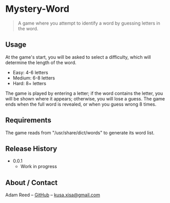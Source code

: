 # Mystery-Word
> A game where you attempt to identify a word by guessing letters in the word.

## Usage

At the game's start, you will be asked to select a difficulty, which will determine the length of the word.

* Easy: 4-6 letters
* Medium: 6-8 letters
* Hard: 8+ letters

The game is played by entering a letter; if the word contains the letter, you will be shown where it appears; otherwise, you will lose a guess. The game ends when the full word is revealed, or when you guess wrong 8 times.

## Requirements

The game reads from "/usr/share/dict/words" to generate its word list.

## Release History

* 0.0.1
    * Work in progress

## About / Contact

Adam Reed – [GitHub](https://github.com/adamcreed/)
 – <kusa.xisa@gmail.com>
